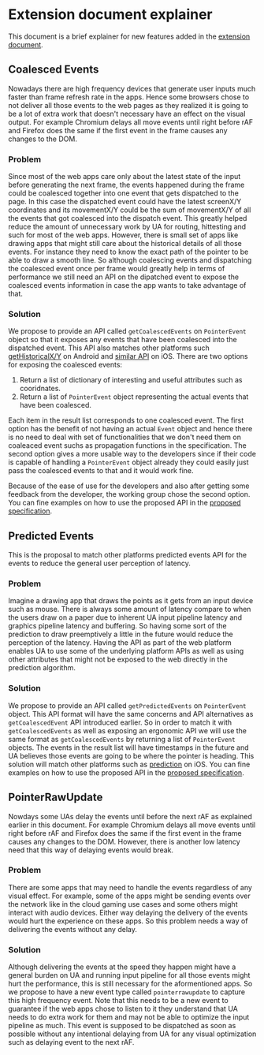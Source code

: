 # Extension document explainer
This document is a brief explainer for new features added in the [extension document](https://w3c.github.io/pointerevents/extension.html).

## Coalesced Events
Nowadays there are high frequency devices that generate user inputs much faster than frame refresh rate in the apps.
Hence some browsers chose to not deliver all those events to the web pages as they realized it is going to be a lot of extra work that doesn't necessary have an effect on the visual output.
For example Chromium delays all move events until right before rAF and Firefox does the same if the first event in the frame causes any changes to the DOM.

### Problem
Since most of the web apps care only about the latest state of the input before generating the next frame, the events happened during the frame could be coalesced together into one event that gets dispatched to the page.
In this case the dispatched event could have the latest screenX/Y coordinates and its movementX/Y could be the sum of movementX/Y of all the events that got coalesced into the dispatch event.
This greatly helped reduce the amount of unnecessary work by UA for routing, hittesting and such for most of the web apps.
However, there is small set of apps like drawing apps that might still care about the historical details of all those events.
For instance they need to know the exact path of the pointer to be able to draw a smooth line.
So although coalescing events and dispatching the coalesced event once per frame would greatly help in terms of performance we still need an API on the dipatched event to expose the coalesced events information in case the app wants to take advantage of that.

### Solution
We propose to provide an API called `getCoalescedEvents` on `PointerEvent` object so that it exposes any events that have been coalesced into the dispatched event.
This API also matches other platforms such [getHistoricalX/Y](https://developer.android.com/reference/android/view/MotionEvent.html#getHistoricalX(int,%20int)) on Android and [similar API](https://developer.apple.com/documentation/uikit/touches_presses_and_gestures/handling_touches_in_your_view/getting_high-fidelity_input_with_coalesced_touches) on iOS.
There are two options for exposing the coalesced events:
1. Return a list of dictionary of interesting and useful attributes such as cooridnates.
2. Return a list of `PointerEvent` object representing the actual events that have been coalesced.

Each item in the result list corresponds to one coalesced event.
The first option has the benefit of not having an actual `Event` object and hence there is no need to deal with set of functionalities that we don't need them on coaleaced event suchs as propagation functions in the specification.
The second option gives a more usable way to the developers since if their code is capable of handling a `PointerEvent` object already they could easily just pass the coalesced events to that and it would work fine.

Because of the ease of use for the developers and also after getting some feedback from the developer, the working group chose the second option.
You can fine examples on how to use the proposed API in the [proposed specification](https://w3c.github.io/pointerevents/extension.html#examples).


## Predicted Events
This is the proposal to match other platforms predicted events API for the events to reduce the general user perception of latency.

### Problem
Imagine a drawing app that draws the points as it gets from an input device such as mouse.
There is always some amount of latency compare to when the users draw on a paper due to inherent UA input pipeline latency and graphics pipeline latency and buffering.
So having some sort of the prediction to draw preemptively a little in the future would reduce the perception of the latency. Having the API as part of the web platform enables UA to use some of the underlying platform APIs as well as using other attributes that might not be exposed to the web directly in the prediction algorithm.

### Solution
We propose to provide an API called `getPredictedEvents` on `PointerEvent` object. This API format will have the same concerns and API alternatives as `getCoalescedEvent` API introduced earlier.
So in order to match it with `getCoalescedEvents` as well as exposing an ergonomic API we will use the same format as `getCoalescedEvents` by returning a list of `PointerEvent` objects.
The events in the result list will have timestamps in the future and UA believes those events are going to be where the pointer is heading.
This solution will match other platforms such as [prediction](https://developer.apple.com/documentation/uikit/touches_presses_and_gestures/handling_touches_in_your_view/minimizing_latency_with_predicted_touches) on iOS.
You can fine examples on how to use the proposed API in the [proposed specification](https://w3c.github.io/pointerevents/extension.html#examples).


## PointerRawUpdate
Nowdays some UAs delay the events until before the next rAF as explained earlier in this document.
For example Chromium delays all move events until right before rAF and Firefox does the same if the first event in the frame causes any changes to the DOM.
However, there is another low latency need that this way of delaying events would break.

### Problem
There are some apps that may need to handle the events regardless of any visual effect.
For example, some of the apps might be sending events over the network like in the cloud gaming use cases and some others might interact with audio devices.
Either way delaying the delivery of the events would hurt the experience on these apps. So this problem needs a way of delivering the events without any delay.

### Solution
Although delivering the events at the speed they happen might have a general burden on UA and running input pipeline for all those events might hurt the performance, this is still necessary for the aformentioned apps.
So we propose to have a new event type called `pointerrawupdate` to capture this high frequency event.
Note that this needs to be a new event to guarantee if the web apps chose to listen to it they understand that UA needs to do extra work for them and may not be able to optimize the input pipeline as much.
This event is supposed to be dispatched as soon as possible without any intentional delaying from UA for any visual optimization such as delaying event to the next rAF.
 



